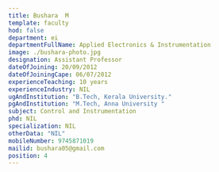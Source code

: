 ```yaml
---
title: Bushara  M
template: faculty
hod: false
department: ei
departmentFullName: Applied Electronics & Instrumentation
image: ./bushara-photo.jpg
designation: Assistant Professor
dateOfJoining: 20/09/2012
dateOfJoiningCape: 06/07/2012
experienceTeaching: 10 years
experienceIndustry: NIL
ugAndInstitution: "B.Tech, Kerala University."
pgAndInstitution: "M.Tech, Anna University "
subject: Control and Instrumentation
phd: NIL
specialization: NIL
otherData: "NIL"
mobileNumber: 9745871019
mailid: bushara05@gmail.com
position: 4
---
```


